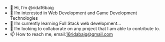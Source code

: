 - 👋 Hi, I’m @rida16baig
- 👀 I’m interested in Web Development and Game Development Technologies
- 🌱 I’m currently learning Full Stack web development...
- 💞️ I’m looking to collaborate on any project that I am able to contribute to.
- 📫 How to reach me, email:16ridabaig@gmail.com
